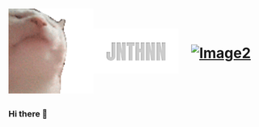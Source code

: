 <h1 align="center">
  <div style="display:flex;justify-content:space-between;align-items:center;width:100%;">
    <div style="flex:1;">
        <img src="https://raw.githubusercontent.com/JNTHNN/JNTHNN/master/catjam.gif" alt="GIF1" style="width:100%;height:auto;object-fit:cover;">
    </div>
    <div style="flex:1;">
        <img src="https://raw.githubusercontent.com/JNTHNN/JNTHNN/master/JNTHNN.svg" alt="JNTHNN" style="width:100%;height:auto;object-fit:cover;">
    </div>
    <div style="flex:1;text-align:center;">
      <a href="https://raw.githubusercontent.com/JNTHNN/JNTHNN/master/catjam.gif">
        <img src="https://example.com/your-image-url" alt="Image2" style="width:100%;height:auto;object-fit:cover;">
      </a>
    </div>
  </div>
</h1>

### Hi there 👋

<!--
**JNTHNN/JNTHNN** is a ✨ _special_ ✨ repository because its `README.md` (this file) appears on your GitHub profile.

Here are some ideas to get you started:

- 🔭 I’m currently working on ...
- 🌱 I’m currently learning ...
- 👯 I’m looking to collaborate on ...
- 🤔 I’m looking for help with ...
- 💬 Ask me about ...
- 📫 How to reach me: ...
- 😄 Pronouns: ...
- ⚡ Fun fact: ...
-->
